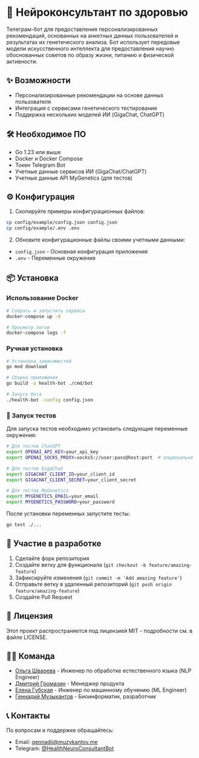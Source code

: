 # 🧬 Нейроконсультант по здоровью

Телеграм-бот для предоставления персонализированных рекомендаций, основанных на анкетных данных пользователей и результатах их генетического анализа. Бот использует передовые модели искусственного интеллекта для предоставления научно обоснованных советов по образу жизни, питанию и физической активности.

## ✨ Возможности

- Персонализированные рекомендации на основе данных пользователя
- Интеграция с сервисами генетического тестирования
- Поддержка нескольких моделей ИИ (GigaChat, ChatGPT)

## 🛠️ Необходимое ПО

- Go 1.23 или выше
- Docker и Docker Compose
- Токен Telegram Bot
- Учетные данные сервисов ИИ (GigaChat/ChatGPT)
- Учетные данные API MyGenetics (для тестов)

## ⚙️ Конфигурация

1. Скопируйте примеры конфигурационных файлов:
```bash
cp config/example/config.json config.json
cp config/example/.env .env
```

2. Обновите конфигурационные файлы своими учетными данными:
- `config.json` - Основная конфигурация приложения
- `.env` - Переменные окружения

## 📦 Установка

### Использование Docker

```bash
# Собрать и запустить сервисы
docker-compose up -d

# Просмотр логов
docker-compose logs -f
```

### Ручная установка

```bash
# Установка зависимостей
go mod download

# Сборка приложения
go build -o health-bot ./cmd/bot

# Запуск бота
./health-bot -config config.json
```

### 🧪 Запуск тестов

Для запуска тестов необходимо установить следующие переменные окружения:

```bash
# Для тестов ChatGPT
export OPENAI_API_KEY=your_api_key
export OPENAI_SOCKS_PROXY=socks5://user:pass@host:port  # опционально

# Для тестов GigaChat
export GIGACHAT_CLIENT_ID=your_client_id
export GIGACHAT_CLIENT_SECRET=your_client_secret

# Для тестов MyGenetics
export MYGENETICS_EMAIL=your_email
export MYGENETICS_PASSWORD=your_password
```

После установки переменных запустите тесты:
```bash
go test ./...
```

## 👥 Участие в разработке

1. Сделайте форк репозитория
2. Создайте ветку для функционала (`git checkout -b feature/amazing-feature`)
3. Зафиксируйте изменения (`git commit -m 'Add amazing feature'`)
4. Отправьте ветку в удаленный репозиторий (`git push origin feature/amazing-feature`)
5. Создайте Pull Request

## 📄 Лицензия

Этот проект распространяется под лицензией MIT - подробности см. в файле LICENSE.

## 👨‍💻 Команда

- [Ольга Шварева](https://t.me/OlgaShvareva) - Инженер по обработке естественного языка (NLP Engineer)
- [Дмитрий Громазин](https://t.me/Ekzorcist777) - Менеджер продукта
- [Елена Губская](https://t.me/helenatroya729) - Инженер по машинному обучению (ML Engineer)
- [Геннадий Музыкантов](https://t.me/muzykantov) - Биоинформатик, разработчик

## 📞 Контакты

По вопросам и поддержке обращайтесь:
- Email: gennadii@muzykantov.me
- Telegram: [@HealthNeuroConsultantBot](https://t.me/HealthNeuroConsultantBot)